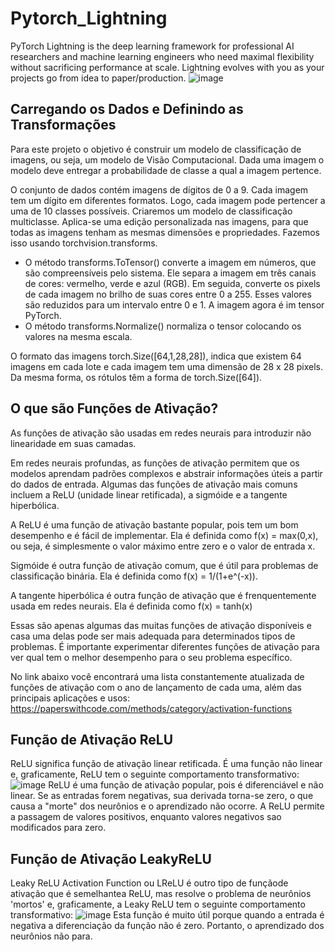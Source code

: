 # Pytorch_Lightning
PyTorch Lightning is the deep learning framework for professional AI researchers and machine learning engineers who need maximal flexibility without sacrificing performance at scale. Lightning evolves with you as your projects go from idea to paper/production.
  ![image](https://github.com/WeberSouzaWeb/Pytorch_Lightning/assets/107212929/507113fe-6aa4-4923-90c6-b93f0fbfae8e)
## Carregando os Dados e Definindo as Transformações
  Para este projeto o objetivo é construir um modelo de classificação de imagens, ou seja, um modelo de Visão Computacional. Dada uma imagem o modelo deve entregar a probabilidade de classe a qual a imagem pertence.

  O conjunto de dados contém imagens de dígitos de 0 a 9. Cada imagem tem um dígito em diferentes formatos. Logo, cada imagem pode pertencer a uma de 10 classes possíveis. Criaremos um modelo de classificação multiclasse.
  Aplica-se uma edição personalizada nas imagens, para que todas as imagens tenham as mesmas dimensões e propriedades. Fazemos isso usando torchvision.transforms.
  - O método transforms.ToTensor() converte a imagem em números, que são compreensíveis pelo sistema. Ele separa a imagem em três canais de cores: vermelho, verde e azul (RGB). Em seguida, converte os pixels de cada imagem no brilho de suas cores entre 0 a 255. Esses valores são reduzidos para um intervalo entre 0 e 1. A imagem agora é im tensor PyTorch.
  - O método transforms.Normalize() normaliza o tensor colocando os valores na mesma escala.

  O formato das imagens torch.Size([64,1,28,28]), indica que existem 64 imagens em cada lote e cada imagem tem uma dimensão de 28 x 28 pixels. Da mesma forma, os rótulos têm a forma de torch.Size([64]).
## O que são Funções de Ativação?
  As funções de ativação são usadas em redes neurais para introduzir não linearidade em suas camadas.

  Em redes neurais profundas, as funções de ativação permitem que os modelos aprendam padrões complexos e abstrair informações úteis a partir do dados de entrada. Algumas das funções de ativação mais comuns incluem a ReLU (unidade linear retificada), a sigmóide e a tangente hiperbólica.

  A ReLU é uma função de ativação bastante popular, pois tem um bom desempenho e é fácil de implementar. Ela é definida como f(x) = max(0,x), ou seja, é simplesmente o valor máximo entre zero e o valor de entrada x.

  Sigmóide é outra função de ativação comum, que é útil para problemas de classificação binária. Ela é definida como f(x) = 1/(1+e^(-x)).

  A tangente hiperbólica é outra função de ativação que é frenquentemente usada em redes neurais. Ela é definida como f(x) = tanh(x)

  Essas são apenas algumas das muitas funções de ativação disponíveis e casa uma delas pode ser mais adequada para determinados tipos de problemas. É importante experimentar diferentes funções de ativação para ver qual tem o melhor desempenho para o seu problema específico.

  No link abaixo você encontrará uma lista constantemente atualizada de funções de ativação com o ano de lançamento de cada uma, além das principais aplicações e usos:
  https://paperswithcode.com/methods/category/activation-functions

## Função de Ativação ReLU

  ReLU significa função de ativação linear retificada. É uma função não linear e, graficamente, ReLU tem o seguinte comportamento transformativo:
  ![image](https://github.com/WeberSouzaWeb/Pytorch_Lightning/assets/107212929/f0dc03f8-eada-4e2c-a12d-e310c34a14e8)
  ReLU é uma função de ativação popular, pois é diferenciável e não linear. Se as entradas forem negativas, sua derivada torna-se zero, o que causa a "morte" dos neurônios e o aprendizado não ocorre. A ReLU permite a passagem de valores positivos, enquanto valores negativos sao modificados para zero.

## Função de Ativação LeakyReLU

  Leaky ReLU Activation Function ou LReLU é outro tipo de funçãode ativação que é semelhantea ReLU, mas resolve o problema de neurônios 'mortos' e, graficamente, a Leaky ReLU tem o seguinte comportamento transformativo:
  ![image](https://github.com/WeberSouzaWeb/Pytorch_Lightning/assets/107212929/9a86b91d-4054-4c62-9a31-b1480cf65adb)
  Esta função é muito útil porque quando a entrada é negativa a diferenciação da função não é zero. Portanto, o aprendizado dos neurônios não para.

